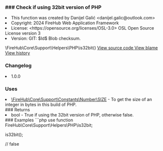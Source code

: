 <title># is32bit</title>

<code-block lang="php">
<![CDATA[function \FireHub\Core\Support\Helpers\PHP\is32bit():bool]]>
</code-block>













### ### Check if using 32bit version of PHP



<deflist>
    <def title="Function basic info:">
        <list><li>This function was created by Danijel Galić &lt;danijel.galic@outlook.com&gt;</li><li>Copyright: 2024 FireHub Web Application Framework</li><li>License: &lt;https://opensource.org/licenses/OSL-3.0&gt; OSL Open Source License version 3</li><li>Version: GIT: $Id$ Blob checksum.</li></list>
    </def>
</deflist>

<deflist><def title="Fully Qualified Function Name:">
        \FireHub\Core\Support\Helpers\PHP\is32bit()
    </def><def title="Source code:">
        <a href="https://github.com/The-FireHub-Project/Core/blob/develop-pre-alpha-m1/src/support/helpers/php.php#L63">
            View source code
        </a>
    </def>
    <def title="Blame:">
        <a href="https://github.com/The-FireHub-Project/Core/blame/develop-pre-alpha-m1/src/support/helpers/php.php">
            View blame
        </a>
    </def>
    <def title="History:">
        <a href="https://github.com/The-FireHub-Project/Core/commits/develop-pre-alpha-m1/src/support/helpers/php.php">
            View history
        </a>
    </def></deflist>
### Changelog
<deflist>
    <def title="Version history:">
        <list><li>1.0.0</li></list>
    </def>
</deflist>


### Uses
<deflist>
    <def title="This function uses:">
        <list><li><a href="SIZE.md">\FireHub\Core\Support\Constants\Number\SIZE</a>  - <format style="italic">To get the size of an integer in bytes in this build of PHP.</format></li></list>
    </def>
</deflist>
### Returns
<deflist>
    <def title="This function returns:">
        <list><li>bool - <format style="italic">True if using the 32bit version of PHP, otherwise false.</format></li></list>
    </def>
</deflist>
### Examples
```php
use function FireHub\Core\Support\Helpers\PHP\is32bit;

is32bit();

// false
```
